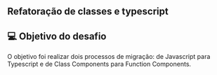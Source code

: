 ## Refatoração de classes e typescript

## 💻 Objetivo do desafio

O objetivo foi realizar dois processos de migração: de Javascript para Typescript e de Class Components para Function Components.

